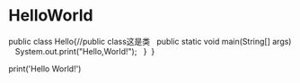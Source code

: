# HelloWorld
<?php
  echo("Hello World!");
?>


public class Hello{//public class这是类
  public static void main(String[] args)
   System.out.print("Hello,World!");
  }
 }
 
 
 print('Hello World!')
